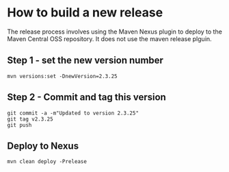 # How to build a new release

The release process involves using the Maven Nexus plugin to deploy to the Maven Central OSS repository.
It does not use the maven release plguin.

## Step 1 - set the new version number

```mvn versions:set -DnewVersion=2.3.25```

## Step 2 - Commit and tag this version

```
git commit -a -m"Updated to version 2.3.25"
git tag v2.3.25
git push
```

## Deploy to Nexus

```
mvn clean deploy -Prelease
```


